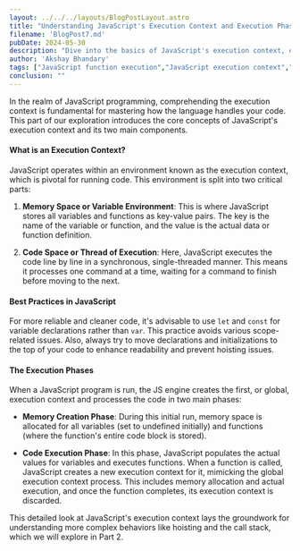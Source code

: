 ```yaml
---
layout: ../../../layouts/BlogPostLayout.astro
title: "Understanding JavaScript's Execution Context and Execution Phases"
filename: 'BlogPost7.md'
pubDate: 2024-05-30
description: "Dive into the basics of JavaScript's execution context, exploring its two main components and best practices for efficient code."
author: 'Akshay Bhandary'
tags: ["JavaScript function execution","JavaScript execution context","JavaScript threading"]
conclusion: ""
---
```


In the realm of JavaScript programming, comprehending the execution context is fundamental for mastering how the language handles your code. This part of our exploration introduces the core concepts of JavaScript's execution context and its two main components.

#### What is an Execution Context?

JavaScript operates within an environment known as the execution context, which is pivotal for running code. This environment is split into two critical parts:

1. **Memory Space or Variable Environment**: This is where JavaScript stores all variables and functions as key-value pairs. The key is the name of the variable or function, and the value is the actual data or function definition.

2. **Code Space or Thread of Execution**: Here, JavaScript executes the code line by line in a synchronous, single-threaded manner. This means it processes one command at a time, waiting for a command to finish before moving to the next.

#### Best Practices in JavaScript

For more reliable and cleaner code, it's advisable to use `let` and `const` for variable declarations rather than `var`. This practice avoids various scope-related issues. Also, always try to move declarations and initializations to the top of your code to enhance readability and prevent hoisting issues.

#### The Execution Phases

When a JavaScript program is run, the JS engine creates the first, or global, execution context and processes the code in two main phases:

- **Memory Creation Phase**: During this initial run, memory space is allocated for all variables (set to undefined initially) and functions (where the function's entire code block is stored).
  
- **Code Execution Phase**: In this phase, JavaScript populates the actual values for variables and executes functions. When a function is called, JavaScript creates a new execution context for it, mimicking the global execution context process. This includes memory allocation and actual execution, and once the function completes, its execution context is discarded.

This detailed look at JavaScript's execution context lays the groundwork for understanding more complex behaviors like hoisting and the call stack, which we will explore in Part 2.


